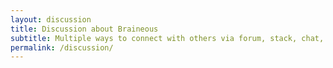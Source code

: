 ```yaml
---
layout: discussion
title: Discussion about Braineous
subtitle: Multiple ways to connect with others via forum, stack, chat, or email groups.
permalink: /discussion/
---
```

